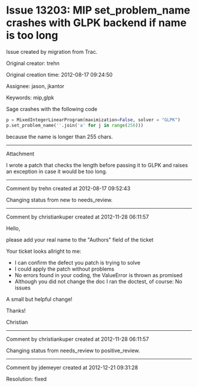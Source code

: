 # Issue 13203: MIP set_problem_name crashes with GLPK backend if name is too long

Issue created by migration from Trac.

Original creator: trehn

Original creation time: 2012-08-17 09:24:50

Assignee: jason, jkantor

Keywords: mip,glpk

Sage crashes with the following code

```python
p = MixedIntegerLinearProgram(maximization=False, solver = "GLPK")
p.set_problem_name(''.join('a' for j in range(256)))
```

because the name is longer than 255 chars.


---

Attachment

I wrote a patch that checks the length before passing it to GLPK and raises an exception in case it would be too long.


---

Comment by trehn created at 2012-08-17 09:52:43

Changing status from new to needs_review.


---

Comment by christiankuper created at 2012-11-28 06:11:57

Hello,

please add your real name to the "Authors" field of the ticket

Your ticket looks allright to me:
* I can confirm the defect you patch is trying to solve
* I could apply the patch without problems
* No errors found in your coding, the ValueError is thrown as promised
* Although you did not change the doc I ran the doctest, of course: No issues

A small but helpful change! 

Thanks!

Christian


---

Comment by christiankuper created at 2012-11-28 06:11:57

Changing status from needs_review to positive_review.


---

Comment by jdemeyer created at 2012-12-21 09:31:28

Resolution: fixed
